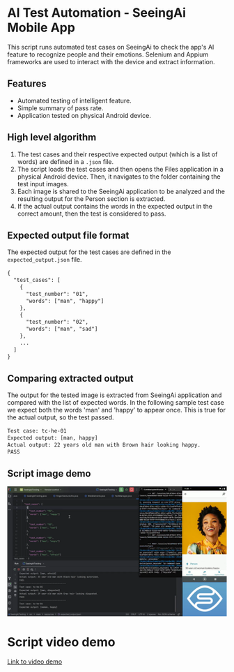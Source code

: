 # AI Test Automation - SeeingAi Mobile App

This script runs automated test cases on SeeingAi to check the app's AI
feature to recognize people and their emotions. Selenium and Appium 
frameworks are used to interact  with the device and extract information.

## Features

- Automated testing of intelligent feature.
- Simple summary of pass rate.
- Application tested on physical Android device.

## High level algorithm

1. The test cases and their respective expected output 
(which is a list of words) are defined in a `.json` file. 
2. The script loads the test cases and then opens the Files application in 
a physical Android device. Then, it navigates to the folder containing the 
test input images. 
3. Each image is shared to the SeeingAi application to be analyzed and 
the resulting output for the Person section is extracted. 
4. If the actual output contains the words in the expected output in the 
correct amount, then the test is considered to pass.

## Expected output file format

The expected output for the test cases are defined in the 
`expected_output.json` file. 

```
{
  "test_cases": [
    {
      "test_number": "01",
      "words": ["man", "happy"]
    },
    {
      "test_number": "02",
      "words": ["man", "sad"]
    },
    ...
  ]
}
```

## Comparing extracted output

The output for the tested image is extracted from SeeingAi application and 
compared with the list of expected words. In the following sample test case
we expect both the words 'man' and 'happy' to appear once. This is true for
the actual output, so the test passed.

```
Test case: tc-he-01
Expected output: [man, happy]
Actual output: 22 years old man with Brown hair looking happy.
PASS
```

## Script image demo

![Image Demo](https://github.com/gemj98/SeeingAiTesting/blob/main/docs/media/image_demo.png?raw=true)

# Script video demo

[Link to video demo](https://gemj98.github.io/SeeingAiTesting)
